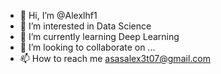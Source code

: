 - 👋 Hi, I’m @Alexlhf1
- 👀 I’m interested in Data Science
- 🌱 I’m currently learning Deep Learning
- 💞️ I’m looking to collaborate on ...
- 📫 How to reach me asasalex3t07@gmail.com

<!---
Alexlhf1/Alexlhf1 is a ✨ special ✨ repository because its `README.md` (this file) appears on your GitHub profile.
You can click the Preview link to take a look at your changes.
--->
